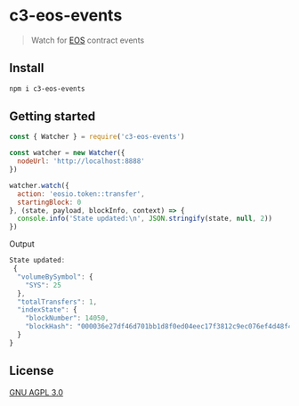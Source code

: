 # c3-eos-events

> Watch for [EOS](https://github.com/EOSIO/eos) contract events

## Install

```bash
npm i c3-eos-events
```

## Getting started

```js
const { Watcher } = require('c3-eos-events')

const watcher = new Watcher({
  nodeUrl: 'http://localhost:8888'
})

watcher.watch({
  action: 'eosio.token::transfer',
  startingBlock: 0
}, (state, payload, blockInfo, context) => {
  console.info('State updated:\n', JSON.stringify(state, null, 2))
})
```

Output

```js
State updated:
 {
  "volumeBySymbol": {
    "SYS": 25
  },
  "totalTransfers": 1,
  "indexState": {
    "blockNumber": 14050,
    "blockHash": "000036e27df46d701bb1d8f0ed04eec17f3812c9ec076ef4d48f4d1ce73191b6"
  }
}
```

## License

[GNU AGPL 3.0](LICENSE)
